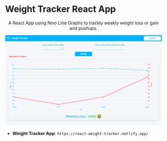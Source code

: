 # Weight Tracker React App

<p align="center">A React App using Nivo Line Graphs to trackly weekly weight loss or gain and pushups.</p>

![Screenshot](weight_tracker.png)

- **Weight Tracker App**: `https://react-weight-tracker.netlify.app/`
